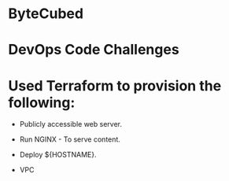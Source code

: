 # ByteCubed
# DevOps Code Challenges
# Used Terraform to provision the following:
  
  - Publicly accessible web server.
  - Run NGINX - To serve content.
  - Deploy ${HOSTNAME}.
  
  
  
  
  - VPC
  
